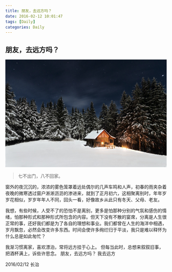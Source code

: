 ```yaml
---
title: 朋友，去远方吗？
date: 2016-02-12 10:01:47
tags: [Daily]
categories: Daily
---
```


## 朋友，去远方吗？

![](/images/daily/750990835.png)
> 七不出门，八不回家。

窗外的夜沉沉的，浓浓的雾色笼罩着远处偶尔的几声车鸣和人声，初春的雨夹杂着夜晚的微寒透过窗户淅淅沥沥的渗进来，就到了正月初六，这相聚离别时，年年岁岁花相似，岁岁年年人不同，回头一看，好像故乡从此只有冬天、父母、老友。

我想，有些时候，人受不了的恐怕不是离别，更多是怕那种分别的气氛和感伤的情绪，怕那种形式和那种形式所包含的内容。但天下没有不散的宴席，分离是人生很正常的事，还好我们都是为了各自的理想和事业。我们都曾在人生的海洋中相遇，岁月飘忽，必然会改变许多东西。时间会使许多绚烂归于平淡，我只是难以释怀为什么总是如此匆忙？

我渐习惯离家，喜欢漂泊，常将远方挂于心上。
但每当此时，总想来叙叙旧事，把酒杯满上，诉些许思念。
朋友，去远方吗？
我去远方

2016/02/12 长治